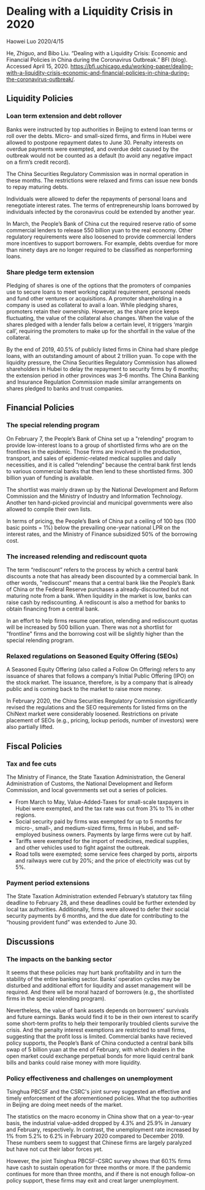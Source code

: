 # Dealing with a Liquidity Crisis in 2020
Haowei Luo 2020/4/15

He, Zhiguo, and Bibo Liu. “Dealing with a Liquidity Crisis: Economic and Financial Policies in China during the Coronavirus Outbreak.” BFI (blog). Accessed April 15, 2020. https://bfi.uchicago.edu/working-paper/dealing-with-a-liquidity-crisis-economic-and-financial-policies-in-china-during-the-coronavirus-outbreak/.

## Liquidity Policies
### Loan term extension and debt rollover
Banks were instructed by top authorities in Beijing to extend loan terms or roll over the debts. Micro- and small-sized firms, and firms in Hubei were allowed to postpone repayment dates to June 30. Penalty interests on overdue payments were exempted, and overdue debt caused by the outbreak would not be counted as a default (to avoid any negative impact on a firm’s credit record).

The China Securities Regulatory Commission was in normal operation in these months. The restrictions were relaxed and firms can issue new bonds to repay maturing debts.

Individuals were allowed to defer the repayments of personal loans and renegotiate interest rates. The terms of entrepreneurship loans borrowed by individuals infected by the coronavirus could be extended by another year.

In March, the People’s Bank of China cut the required reserve ratio of some commercial lenders to release 550 billion yuan to the real economy. Other regulatory requirements were also loosened to provide commercial lenders more incentives to support borrowers. For example, debts overdue for more
than ninety days are no longer required to be classified as nonperforming loans.

### Share pledge term extension
Pledging of shares is one of the options that the promoters of companies use to secure loans to meet working capital requirement, personal needs and fund other ventures or acquisitions. A promoter shareholding in a company is used as collateral to avail a loan. While pledging shares, promoters retain their ownership. However, as the share price keeps fluctuating, the value of the collateral also changes. When the value of the shares pledged with a lender falls below a certain level, it triggers ‘margin call’, requiring the promoters to make up for the shortfall in the value of the collateral. 

By the end of 2019, 40.5% of publicly listed firms in China had share pledge loans, with an outstanding amount of about 2 trillion yuan. To cope with the liquidity pressure, the China Securities Regulatory Commission has allowed shareholders in Hubei to delay the repayment to security firms by 6 months; the extension period in other provinces was 3–6 months. The China Banking and Insurance Regulation Commission made similar arrangements on shares pledged to banks and trust companies.
## Financial Policies
### The special relending program
On February 7, the People’s Bank of China set up a "relending" program to provide low-interest loans to a group of shortlisted firms who are on the frontlines in the epidemic. Those firms are involved in the production, transport, and sales of epidemic-related medical supplies and daily necessities, and it is called “relending” because the central bank first lends to various commercial banks that then lend to these shortlisted firms. 300 billion yuan of funding is available.

The shortlist was mainly drawn up by the National Development and Reform Commission and the Ministry of Industry and Information Technology. Another ten hand-picked provincial and municipal governments were also allowed to compile their own lists.

In terms of pricing, the People’s Bank of China put a ceiling of 100 bps (100 basic points = 1%) below the prevailing one-year national LPR on the interest rates, and the Ministry of Finance subsidized 50% of the borrowing cost. 
### The increased relending and rediscount quota
The term “rediscount” refers to the process by which a central bank discounts a note that has already been discounted by a commercial bank. In other words, "rediscount" means that a central bank like the People’s Bank of China or the Federal Reserve purchases a already-discounted but not maturing note from a bank. When liquidity in the market is low, banks can raise cash by rediscounting. A rediscount is also a method for banks to obtain financing from a central bank.

In an effort to help firms resume operation, relending and rediscount quotas will be increased by 500 billion yuan. There was not a shortlist for "frontline" firms and the borrowing cost will be slightly higher than the special relending program.
### Relaxed regulations on Seasoned Equity Offering (SEOs)
A Seasoned Equity Offering (also called a Follow On Offering) refers to any issuance of shares that follows a company’s Initial Public Offering (IPO) on the stock market. The issuance, therefore, is by a company that is already public and is coming back to the market to raise more money.

In February 2020, the China Securities Regulatory Commission significantly revised the regulations and the SEO requirements for listed firms on the ChiNext
market were considerably loosened. Restrictions on private placement of SEOs (e.g., pricing, lockup periods, number of investors) were also partially lifted.
## Fiscal Policies
### Tax and fee cuts
The Ministry of Finance, the State Taxation Administration, the General Administration of Customs, the National Development and Reform Commission, and local governments set out a series of policies.
* From March to May, Value-Added-Taxes for small-scale taxpayers in Hubei were exempted, and the tax rate was cut from 3% to 1% in other regions.
* Social security paid by firms was exempted for up to 5 months for micro-, small-, and medium-sized firms, firms in Hubei, and self-employed business owners. Payments by large firms were cut by half.
* Tariffs were exempted for the import of medicines, medical supplies, and other vehicles used to fight against the outbreak.
* Road tolls were exempted; some service fees charged by ports, airports and railways were cut by 20%; and the price of electricity was cut by 5%.
### Payment period extensions
The State Taxation Administration extended February’s statutory tax filing deadline to February 28, and these deadlines could be further extended by local tax authorities. Additionally, firms were allowed to defer their social security payments by 6 months, and the due date for contributing to the “housing provident fund” was extended to June 30.

## Discussions
### The impacts on the banking sector
It seems that these policies may hurt bank profitability and in turn the stability of the entire banking sector. Banks’ operation cycles may be disturbed and additional effort for liquidity and asset management will be required. And there will be moral hazard of borrowers (e.g., the shortlisted firms in the special relending program).

Nevertheless, the value of bank assets depends on borrowers’ survivals and future earnings. Banks would find it to be in their own interest to scarify
some short-term profits to help their temporarily troubled clients survive the crisis. And the penalty interest exemptions are restricted to small firms, suggesting that the profit loss is limited. Commercial banks have recieved policy supports, the People’s Bank of China conducted a central bank bills swap of 5 billion yuan at the end of February, with which dealers in the open market could exchange perpetual bonds for more liquid central bank bills and banks could raise money with more liquidity.

### Policy effectiveness and challenges on unemployment
Tsinghua PBCSF and the CSRC's joint survey suggested an effective and timely enforcement of the aforementioned policies. What the top authorities in Beijing are doing meet needs of the market.

The statistics on the macro economy in China show that on a year-to-year basis, the industrial value-added dropped by 4.3% and 25.9% in January and February, respectively. In contrast, the unemployment rate increased by 1% from 5.2% to 6.2% in February 2020 compared to December 2019. These numbers seem to suggest that Chinese firms are largely paralyzed but have not cut their labor forces yet.

However, the joint Tsinghua PBCSF-CSRC survey shows that 60.1% firms have cash to sustain operation for three months or more. If the pandemic continues for more than three months, and if there is not enough follow-on policy support, these firms may exit and creat larger unemployment.
  